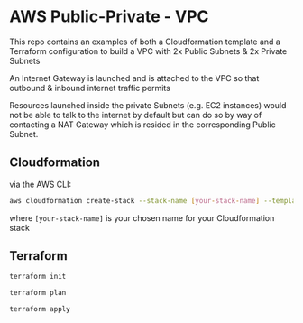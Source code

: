 # AWS Public-Private - VPC

This repo contains an examples of both a Cloudformation template and a Terraform configuration to build a VPC with 2x Public Subnets & 2x Private Subnets

An Internet Gateway is launched and is attached to the VPC so that outbound & inbound internet traffic permits

Resources launched inside the private Subnets (e.g. EC2 instances) would not be able to talk to the internet by default but can do so by way of contacting a NAT Gateway which is resided in the corresponding Public Subnet.

## Cloudformation

via the AWS CLI:

```bash
aws cloudformation create-stack --stack-name [your-stack-name] --template-body public-private-vpc.yml
```

where `[your-stack-name]` is your chosen name for your Cloudformation stack

## Terraform

```bash
terraform init
```

```bash
terraform plan
```

```bash
terraform apply
```
